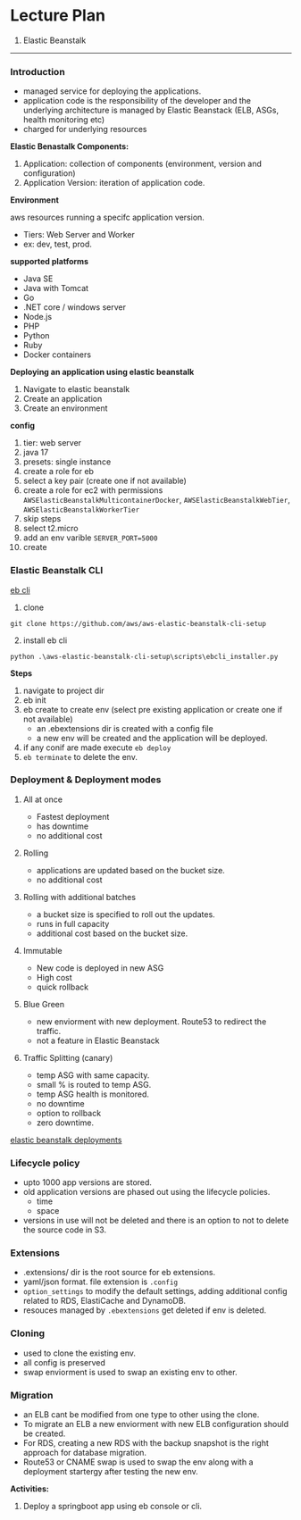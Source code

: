# Lecture Plan

1. Elastic Beanstalk
---

### Introduction

- managed service for deploying the applications. 
- application code is the responsibility of the developer and the underlying architecture is managed by Elastic Beanstack (ELB, ASGs, health monitoring etc)
- charged for underlying resources

**Elastic Benastalk Components:**

1. Application: collection of components (environment, version and configuration)
2. Application Version: iteration of application code.


**Environment**

aws resources running a specifc application version. 
   - Tiers: Web Server and Worker
   - ex: dev, test, prod.

**supported platforms**

- Java SE
- Java with Tomcat
- Go
- .NET core / windows server
- Node.js
- PHP
- Python
- Ruby
- Docker containers

**Deploying an application using elastic beanstalk**


1. Navigate to elastic beanstalk
2. Create an application
3. Create an environment

**config**

1. tier: web server
2. java 17
3. presets: single instance
4. create a role for eb
5. select a key pair (create one if not available)
6. create a role for ec2 with permissions `AWSElasticBeanstalkMulticontainerDocker`, `AWSElasticBeanstalkWebTier`, `AWSElasticBeanstalkWorkerTier`
7. skip steps
8. select t2.micro
9. add an env varible `SERVER_PORT=5000`
10. create


### Elastic Beanstalk CLI

[eb cli](https://docs.aws.amazon.com/elasticbeanstalk/latest/dg/eb-cli3-install.html)


1. clone 

```
git clone https://github.com/aws/aws-elastic-beanstalk-cli-setup
```

2. install eb cli

```
python .\aws-elastic-beanstalk-cli-setup\scripts\ebcli_installer.py
```



**Steps**

1. navigate to project dir
2. eb init
3. eb create to create env (select pre existing application or create one if not available)
   - an .ebextensions dir is created with a config file
   - a new env will be created and the application will be deployed.
4. if any conif are made execute `eb deploy`
5. `eb terminate` to delete the env.


### Deployment & Deployment modes

1. All at once

   - Fastest deployment
   - has downtime
   - no additional cost



2. Rolling
   - applications are updated based on the bucket size.
   - no additional cost

3. Rolling with additional batches
   -  a bucket size is specified to roll out the updates.
   -  runs in full capacity
   -  additional cost based on the bucket size.
  
4. Immutable

   - New code is deployed in new ASG
   - High cost
   - quick rollback 
5. Blue Green
   - new enviorment with new deployment. Route53 to redirect the traffic.
   - not a feature in Elastic Beanstack
6. Traffic Splitting (canary)

   - temp ASG with same capacity.
   - small % is routed to temp ASG.
   - temp ASG health is monitored.
   - no downtime
   - option to rollback
   - zero downtime.

[elastic beanstalk deployments](https://docs.aws.amazon.com/elasticbeanstalk/latest/dg/using-features.deploy-existing-version.html)



### Lifecycle policy

- upto 1000 app versions are stored.
- old application versions are phased out using the lifecycle policies.
    - time
    - space
- versions in use will not be deleted and there is an option to not to delete the source code in S3.

### Extensions

- .extensions/ dir is the root source for eb extensions.
- yaml/json format. file extension is `.config`
- `option_settings` to modify the default settings, adding additional config related to RDS, ElastiCache and DynamoDB.
- resouces managed by `.ebextensions` get deleted if env is deleted.

### Cloning

- used to clone the existing env.
- all config is preserved
- swap enviorment is used to swap an existing env to other.

### Migration


- an ELB cant be modified from one type to other using the clone.   
- To migrate an ELB a new enviorment with new ELB configuration should be created.
- For RDS, creating a new RDS with the backup snapshot is the right approach for database migration.
- Route53 or CNAME swap is used to swap the env along with a deployment startergy after testing the new env.

**Activities:**

1. Deploy a springboot app using eb console or cli.
